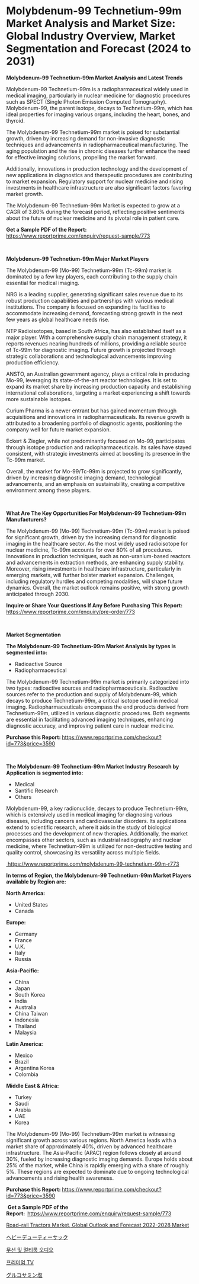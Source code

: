 <p><h1>Molybdenum-99 Technetium-99m Market Analysis and Market Size: Global Industry Overview, Market Segmentation and Forecast (2024 to 2031)</h1></p><p><strong>Molybdenum-99 Technetium-99m Market Analysis and Latest Trends</strong></p>
<p><p>Molybdenum-99 Technetium-99m is a radiopharmaceutical widely used in medical imaging, particularly in nuclear medicine for diagnostic procedures such as SPECT (Single Photon Emission Computed Tomography). Molybdenum-99, the parent isotope, decays to Technetium-99m, which has ideal properties for imaging various organs, including the heart, bones, and thyroid.</p><p>The Molybdenum-99 Technetium-99m market is poised for substantial growth, driven by increasing demand for non-invasive diagnostic techniques and advancements in radiopharmaceutical manufacturing. The aging population and the rise in chronic diseases further enhance the need for effective imaging solutions, propelling the market forward. </p><p>Additionally, innovations in production technology and the development of new applications in diagnostics and therapeutic procedures are contributing to market expansion. Regulatory support for nuclear medicine and rising investments in healthcare infrastructure are also significant factors favoring market growth. </p><p>The Molybdenum-99 Technetium-99m Market is expected to grow at a CAGR of 3.80% during the forecast period, reflecting positive sentiments about the future of nuclear medicine and its pivotal role in patient care.</p></p>
<p><strong>Get a Sample PDF of the Report:&nbsp;</strong> <a href="https://www.reportprime.com/enquiry/request-sample/773">https://www.reportprime.com/enquiry/request-sample/773</a></p>
<p>&nbsp;</p>
<p><strong>Molybdenum-99 Technetium-99m Major Market Players</strong></p>
<p><p>The Molybdenum-99 (Mo-99) Technetium-99m (Tc-99m) market is dominated by a few key players, each contributing to the supply chain essential for medical imaging. </p><p>NRG is a leading supplier, generating significant sales revenue due to its robust production capabilities and partnerships with various medical institutions. The company is focused on expanding its facilities to accommodate increasing demand, forecasting strong growth in the next few years as global healthcare needs rise.</p><p>NTP Radioisotopes, based in South Africa, has also established itself as a major player. With a comprehensive supply chain management strategy, it reports revenues nearing hundreds of millions, providing a reliable source of Tc-99m for diagnostic imaging. Future growth is projected through strategic collaborations and technological advancements improving production efficiency.</p><p>ANSTO, an Australian government agency, plays a critical role in producing Mo-99, leveraging its state-of-the-art reactor technologies. It is set to expand its market share by increasing production capacity and establishing international collaborations, targeting a market experiencing a shift towards more sustainable isotopes.</p><p>Curium Pharma is a newer entrant but has gained momentum through acquisitions and innovations in radiopharmaceuticals. Its revenue growth is attributed to a broadening portfolio of diagnostic agents, positioning the company well for future market expansion.</p><p>Eckert & Ziegler, while not predominantly focused on Mo-99, participates through isotope production and radiopharmaceuticals. Its sales have stayed consistent, with strategic investments aimed at boosting its presence in the Tc-99m market.</p><p>Overall, the market for Mo-99/Tc-99m is projected to grow significantly, driven by increasing diagnostic imaging demand, technological advancements, and an emphasis on sustainability, creating a competitive environment among these players.</p></p>
<p>&nbsp;</p>
<p><strong>What Are The Key Opportunities For Molybdenum-99 Technetium-99m Manufacturers?</strong></p>
<p><p>The Molybdenum-99 (Mo-99) Technetium-99m (Tc-99m) market is poised for significant growth, driven by the increasing demand for diagnostic imaging in the healthcare sector. As the most widely used radioisotope for nuclear medicine, Tc-99m accounts for over 80% of all procedures. Innovations in production techniques, such as non-uranium-based reactors and advancements in extraction methods, are enhancing supply stability. Moreover, rising investments in healthcare infrastructure, particularly in emerging markets, will further bolster market expansion. Challenges, including regulatory hurdles and competing modalities, will shape future dynamics. Overall, the market outlook remains positive, with strong growth anticipated through 2030.</p></p>
<p><strong>Inquire or Share Your Questions If Any Before Purchasing This Report:</strong> <a href="https://www.reportprime.com/enquiry/pre-order/773">https://www.reportprime.com/enquiry/pre-order/773</a></p>
<p>&nbsp;</p>
<p><strong>Market Segmentation</strong></p>
<p><strong>The Molybdenum-99 Technetium-99m Market Analysis by types is segmented into:</strong></p>
<p><ul><li>Radioactive Source</li><li>Radiopharmaceutical</li></ul></p>
<p><p>The Molybdenum-99 Technetium-99m market is primarily categorized into two types: radioactive sources and radiopharmaceuticals. Radioactive sources refer to the production and supply of Molybdenum-99, which decays to produce Technetium-99m, a critical isotope used in medical imaging. Radiopharmaceuticals encompass the end products derived from Technetium-99m, utilized in various diagnostic procedures. Both segments are essential in facilitating advanced imaging techniques, enhancing diagnostic accuracy, and improving patient care in nuclear medicine.</p></p>
<p><strong>Purchase this Report:&nbsp;</strong><a href="https://www.reportprime.com/checkout?id=773&price=3590">https://www.reportprime.com/checkout?id=773&price=3590</a></p>
<p>&nbsp;</p>
<p><strong>The Molybdenum-99 Technetium-99m Market Industry Research by Application is segmented into:</strong></p>
<p><ul><li>Medical</li><li>Santific Research</li><li>Others</li></ul></p>
<p><p>Molybdenum-99, a key radionuclide, decays to produce Technetium-99m, which is extensively used in medical imaging for diagnosing various diseases, including cancers and cardiovascular disorders. Its applications extend to scientific research, where it aids in the study of biological processes and the development of new therapies. Additionally, the market encompasses other sectors, such as industrial radiography and nuclear medicine, where Technetium-99m is utilized for non-destructive testing and quality control, showcasing its versatility across multiple fields.</p></p>
<p><a href="https://www.reportprime.com/molybdenum-99-technetium-99m-r773">&nbsp;https://www.reportprime.com/molybdenum-99-technetium-99m-r773</a></p>
<p><strong>In terms of Region, the Molybdenum-99 Technetium-99m Market Players available by Region are:</strong></p>
<p>
    <p> <strong> North America: </strong>
        <ul>
            <li>United States</li>
            <li>Canada</li>
        </ul>
        </p> 
    <p> <strong> Europe: </strong>
        <ul>
            <li>Germany</li>
            <li>France</li>
            <li>U.K.</li>
            <li>Italy</li>
            <li>Russia</li>
        </ul>
        </p> 
    <p> <strong> Asia-Pacific: </strong>
        <ul>
            <li>China</li>
            <li>Japan</li>
            <li>South Korea</li>
            <li>India</li>
            <li>Australia</li>
            <li>China Taiwan</li>
            <li>Indonesia</li>
            <li>Thailand</li>
            <li>Malaysia</li>
        </ul>
        </p> 
    <p> <strong> Latin America: </strong>
        <ul>
            <li>Mexico</li>
            <li>Brazil</li>
            <li>Argentina Korea</li>
            <li>Colombia</li>
        </ul>
        </p> 
    <p> <strong> Middle East & Africa: </strong>
        <ul>
            <li>Turkey</li>
            <li>Saudi</li>
            <li>Arabia</li>
            <li>UAE</li>
            <li>Korea</li>
        </ul>
    </p>
    </p>
<p><p>The Molybdenum-99 (Mo-99) Technetium-99m market is witnessing significant growth across various regions. North America leads with a market share of approximately 40%, driven by advanced healthcare infrastructure. The Asia-Pacific (APAC) region follows closely at around 30%, fueled by increasing diagnostic imaging demands. Europe holds about 25% of the market, while China is rapidly emerging with a share of roughly 5%. These regions are expected to dominate due to ongoing technological advancements and rising health awareness.</p></p>
<p><strong>Purchase this Report: </strong><a href="https://www.reportprime.com/checkout?id=773&price=3590">https://www.reportprime.com/checkout?id=773&price=3590</a></p>
<p>&nbsp;<strong>Get a Sample PDF of the Report:&nbsp;&nbsp;</strong><a href="https://www.reportprime.com/enquiry/request-sample/773">https://www.reportprime.com/enquiry/request-sample/773</a></p>
<p><strong></strong></p>
<p><p><a href="https://www.linkedin.com/pulse/global-roadrail-tractors-market-outlook-forecast-2022-2028-vplrf?trackingId=Y%2Fm2UlURT4Guv9wXm0HREA%3D%3D">Road–rail Tractors Market, Global Outlook and Forecast 2022-2028 Market</a></p><p><a href="https://medium.com/@ismaelblick2023/%E3%82%B0%E3%83%AD%E3%83%BC%E3%83%90%E3%83%AB%E9%87%8D%E8%8D%B7%E8%A2%8B%E5%B8%82%E5%A0%B4-%E3%83%88%E3%83%AC%E3%83%B3%E3%83%89-%E4%BA%88%E6%B8%AC-%E5%B8%82%E5%A0%B4%E6%88%A6%E7%95%A5%E5%88%86%E6%9E%90-2024-2031-090031deef66">ヘビーデューティーサック</a></p><p><a href="https://medium.com/@anbariasra61/%EB%AC%B4%EC%84%A0-%EB%B0%8F-%EB%A9%80%ED%8B%B0%EB%A3%B8-%EC%98%A4%EB%94%94%EC%98%A4-%EC%8B%9C%EC%9E%A5-%EC%A0%84%EB%A7%9D-%EB%B0%8F-2024%EB%85%84%EB%B6%80%ED%84%B0-2031%EB%85%84%EA%B9%8C%EC%A7%80%EC%9D%98-%EC%98%88%EC%B8%A1-414b0c5b85ef">무선 및 멀티룸 오디오</a></p><p><a href="https://medium.com/@anbariasra61/%ED%94%84%EB%A6%AC%EB%AF%B8%EC%97%84-tv-%EC%8B%9C%EC%9E%A5-%EC%84%B1%EC%9E%A5-%EC%8B%9C%EC%9E%A5-%EC%84%B8%EB%B6%84%ED%99%94-%EB%B0%8F-%EC%A7%80%EC%97%AD-%EB%B6%84%EC%84%9D-%EA%B8%80%EB%A1%9C%EB%B2%8C-%EC%98%88%EC%B8%A1-2031-15eb4fc5730b">프리미엄 TV</a></p><p><a href="https://medium.com/@ismaelblick2023/%E3%82%B0%E3%83%AB%E3%82%B3%E3%82%B5%E3%83%9F%E3%83%B3%E5%A1%A9%E5%B8%82%E5%A0%B4%E6%A6%82%E8%A6%81-2024%E5%B9%B4%E3%81%8B%E3%82%892031%E5%B9%B4%E3%81%BE%E3%81%A7%E3%81%AE%E3%82%B0%E3%83%AD%E3%83%BC%E3%83%90%E3%83%AB%E5%B8%82%E5%A0%B4%E5%8B%95%E5%90%91%E3%81%A8%E5%B0%86%E6%9D%A5%E3%81%AE%E5%B1%95%E6%9C%9B-7815706caa0e">グルコサミン塩</a></p></p>